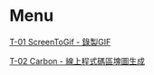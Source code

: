 # Menu

[T-01 ScreenToGif - 錄製GIF](https://shelter-zone.github.io/Technological-Exchange-Guide/UtilsTools/tools.html#t-01-screentogif-錄製gif)

[T-02 Carbon - 線上程式碼區塊圖生成](https://shelter-zone.github.io/Technological-Exchange-Guide/UtilsTools/tools.html#t-02-carbon-線上程式碼區塊圖生成)